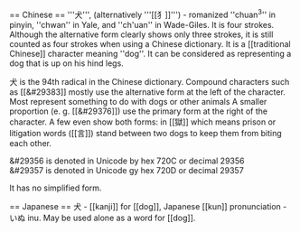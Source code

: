 == Chinese ==
'''&#29356;''', (alternatively '''[[&#29357;]]''') - romanized ''chuan<sup>3</sup>'' in pinyin, ''chwan'' in Yale, and ''ch'uan'' in Wade-Giles.  It is four strokes.  Although the alternative form clearly shows only three strokes, it is still counted as four strokes when using a Chinese dictionary.  It is a [[traditional Chinese]] character meaning ''dog''.  It can be considered as representing a dog that is up on his hind legs.

&#29356; is the 94th radical in the Chinese dictionary.  Compound characters such as [[&#29383]] mostly use the alternative form at the left of the character.  Most represent something to do with dogs or other animals A smaller proportion (e. g. [[&#29376]]) use the primary form at the right of the character.  A few even show both forms: in [[&#29508;]] which means prison or litigation words ([[&#35328;]])  stand between two dogs to keep them from biting each other.

&#29356 is denoted in Unicode by hex 720C or decimal 29356 <br>
&#29357 is denoted in Unicode gy hex 720D or decimal 29357

It has no simplified form.

== Japanese ==
犬 - [[kanji]] for [[dog]], Japanese [[kun]] pronunciation - いぬ inu.
May be used alone as a word for [[dog]].